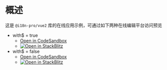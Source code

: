 
# 概述
这是 `@i18n-pro/vue2` 库的在线应用示例，可通过如下两种在线编辑平台访问预览
* with$ = true
   * [Open in CodeSandbox](https://codesandbox.io/p/github/i18n-pro/vue2-demo/main?file=README_zh-CN.md)
   * [![Open in StackBlitz](https://developer.stackblitz.com/img/open_in_stackblitz_small.svg "Open in StackBlitz")](https://stackblitz.com/github/i18n-pro/vue2-demo/#main?file=README_zh-CN.md)
* with$ = false
   * [Open in CodeSandbox](https://codesandbox.io/p/github/i18n-pro/vue2-demo/simple?file=README_zh-CN.md)
   * [![Open in StackBlitz](https://developer.stackblitz.com/img/open_in_stackblitz_small.svg "Open in StackBlitz")](https://stackblitz.com/github/i18n-pro/vue2-demo/tree/simple?file=README_zh-CN.md)

